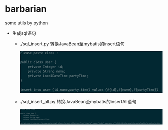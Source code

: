 # barbarian

some utils by python

- 生成sql语句

  - ./sql_insert.py
    转换JavaBean至mybatis的insert语句

    ![image-20181205190139564](./images/sql_insert.png)

  - ./sql_insert_all.py
    转换JavaBean至mybatis的insertAll语句

    ![image-20181205190139564](./images/sql_insert_all.png)